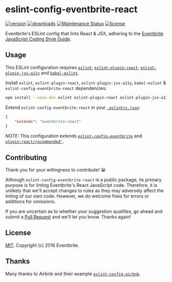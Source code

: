 # eslint-config-eventbrite-react

[![version](https://img.shields.io/npm/v/eslint-config-eventbrite-react.svg?style=flat-square)](http://npm.im/eslint-config-eventbrite-react)
[![downloads](https://img.shields.io/npm/dt/eslint-config-eventbrite-react.svg?style=flat-square)](http://npm-stat.com/charts.html?package=eslint-config-eventbrite-react&from=2016-05-27)
[![Maintenance Status](https://img.shields.io/badge/status-maintained-brightgreen.svg)](https://github.com/eventbrite/javascript/pulse)
[![license](https://img.shields.io/npm/l/eslint-config-eventbrite-react.svg?style=flat-square)](http://spdx.org/licenses/MIT)

Eventbrite's ESLint config that lints React & JSX, adhering to the [Eventbrite JavaScript Coding Style Guide](https://github.com/eventbrite/javascript).

## Usage

This ESLint configuration requires [`eslint`](https://github.com/eslint/eslint), [`eslint-plugin-react`](https://github.com/yannickcr/eslint-plugin-react), [`eslint-plugin-jsx-a11y`](https://github.com/evcohen/eslint-plugin-jsx-a11y/) and [`babel-eslint`](https://github.com/babel/babel-eslint).

Install `eslint`, `eslint-plugin-react`, `eslint-plugin-jsx-a11y`, `babel-eslint` & `eslint-config-eventbrite-react` dependencies:

```sh
npm install --save-dev eslint eslint-plugin-react eslint-plugin-jsx-a11y babel-eslint eslint-config-eventbrite-react
```

Extend `eslint-config-eventbrite-react` in your [`.eslintrc.json`](http://eslint.org/docs/user-guide/configuring#extending-configuration-files):

```json
{
    "extends": "eventbrite-react"
}
```

_NOTE:_ This configuration extends [`eslint-config-eventbrite`](../eslint-config-eventbrite) and [`plugin:react/recommended'`](https://github.com/yannickcr/eslint-plugin-react#user-content-recommended-configuration).

## Contributing

Thank you for your willingness to contribute! 😀

Although `eslint-config-eventbrite-react` is a public package, its primary purpose is for linting Eventbrite's React JavaScript code. Therefore, it is unlikely that we'll accept changes to rules as they may adversely affect the linting of our own code. However, we do welcome fixes for errors or additions for omissions.

If you are uncertain as to whether your suggestion qualifies, go ahead and submit a [Pull Request](https://github.com/eventbrite/javascript/pulls) and we'll let you know. Thanks again!

## License

[MIT](https://github.com/evenbrite/javascript/LICENSE). Copyright (c) 2016 Eventbrite.

## Thanks

Many thanks to Airbnb and their example [`eslint-config-airbnb`](https://github.com/airbnb/javascript/tree/master/packages/eslint-config-airbnb).
